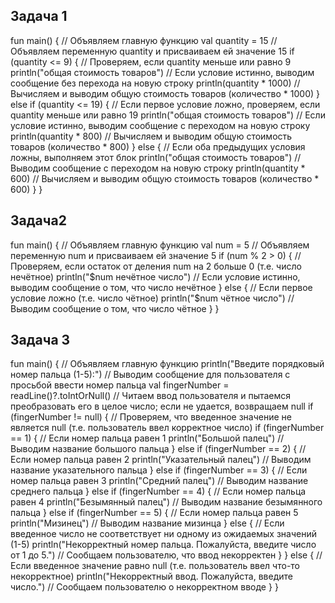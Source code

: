 ## Задача 1

fun main() { // Объявляем главную функцию
    val quantity = 15 // Объявляем переменную quantity и присваиваем ей значение 15
    if (quantity <= 9) { // Проверяем, если quantity меньше или равно 9
        println("общая стоимость товаров") // Если условие истинно, выводим сообщение без перехода на новую строку
        println(quantity * 1000) // Вычисляем и выводим общую стоимость товаров (количество * 1000)
    } else if (quantity <= 19) { // Если первое условие ложно, проверяем, если quantity меньше или равно 19
        println("общая стоимость товаров") // Если условие истинно, выводим сообщение с переходом на новую строку
        println(quantity * 800) // Вычисляем и выводим общую стоимость товаров (количество * 800)
    } else { // Если оба предыдущих условия ложны, выполняем этот блок
        println("общая стоимость товаров") // Выводим сообщение с переходом на новую строку
        println(quantity * 600) // Вычисляем и выводим общую стоимость товаров (количество * 600)
    }
}


## Задача2 

fun main() { // Объявляем главную функцию
    val num = 5 // Объявляем переменную num и присваиваем ей значение 5
    if (num % 2 > 0) { // Проверяем, если остаток от деления num на 2 больше 0 (т.е. число нечётное)
        println("$num нечётное число") // Если условие истинно, выводим сообщение о том, что число нечётное
    } else { // Если первое условие ложно (т.е. число чётное)
        println("$num чётное число") // Выводим сообщение о том, что число чётное
    }
}

## Задача 3

fun main() { // Объявляем главную функцию
    println("Введите порядковый номер пальца (1-5):") // Выводим сообщение для пользователя с просьбой ввести номер пальца
    val fingerNumber = readLine()?.toIntOrNull() // Читаем ввод пользователя и пытаемся преобразовать его в целое число; если не удается, возвращаем null
    if (fingerNumber != null) { // Проверяем, что введенное значение не является null (т.е. пользователь ввел корректное число)
        if (fingerNumber == 1) { // Если номер пальца равен 1
            println("Большой палец") // Выводим название большого пальца
        } else if (fingerNumber == 2) { // Если номер пальца равен 2
            println("Указательный палец") // Выводим название указательного пальца
        } else if (fingerNumber == 3) { // Если номер пальца равен 3
            println("Средний палец") // Выводим название среднего пальца
        } else if (fingerNumber == 4) { // Если номер пальца равен 4
            println("Безымянный палец") // Выводим название безымянного пальца
        } else if (fingerNumber == 5) { // Если номер пальца равен 5
            println("Мизинец") // Выводим название мизинца
        } else { // Если введенное число не соответствует ни одному из ожидаемых значений (1-5)
            println("Некорректный номер пальца. Пожалуйста, введите число от 1 до 5.") // Сообщаем пользователю, что ввод некорректен
        }
    } else { // Если введенное значение равно null (т.е. пользователь ввел что-то некорректное)
        println("Некорректный ввод. Пожалуйста, введите число.") // Сообщаем пользователю о некорректном вводе
    }
}

